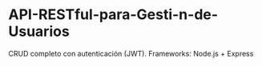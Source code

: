 # API-RESTful-para-Gesti-n-de-Usuarios
CRUD completo con autenticación (JWT). Frameworks:  Node.js + Express

